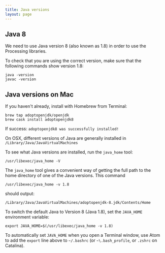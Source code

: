 ```yaml
---
title: Java versions 
layout: page
---
```


## Java 8

We need to use Java version 8 (also known as 1.8) in order to use the
Processing libraries.

To check that you are using the correct version, make sure that the following
commands show version 1.8:
```
java -version
javac -version
```

## Java versions on Mac

If you haven't already, install with Homebrew from Terminal:

```
brew tap adoptopenjdk/openjdk
brew cask install adoptopenjdk8
```

If success: `adoptopenjdk8 was successfully installed!`

On OSX, different versions of Java are generally installed in 
`/Library/Java/JavaVirtualMachines`

To see what Java versions are installed, run the `java_home` tool:
```
/usr/libexec/java_home -V
```

The `java_home` tool gives a convenient way of getting the full path to the 
home directory of one of the Java versions.  This command
```
/usr/libexec/java_home -v 1.8
```
should output: 
```
/Library/Java/JavaVirtualMachines/adoptopenjdk-8.jdk/Contents/Home
```

To switch the default Java to Version 8 (Java 1.8), set the
`JAVA_HOME` environment variable:
```
export JAVA_HOME=$(/usr/libexec/java_home -v 1.8)
```

To automatically set `JAVA_HOME` when you open a Terminal window, use Atom to
add the `export` line above to `~/.bashrc` (or `~\.bash_profile`, or `.zshrc`
on Catalina).


